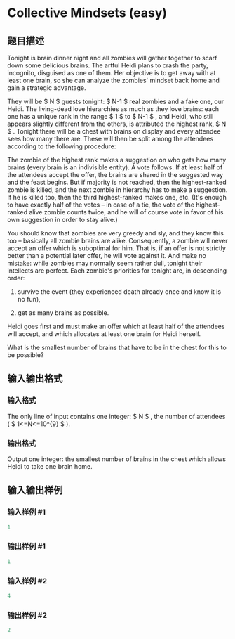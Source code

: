 # Collective Mindsets (easy)

## 题目描述

Tonight is brain dinner night and all zombies will gather together to scarf down some delicious brains. The artful Heidi plans to crash the party, incognito, disguised as one of them. Her objective is to get away with at least one brain, so she can analyze the zombies' mindset back home and gain a strategic advantage.

They will be $ N $ guests tonight: $ N-1 $ real zombies and a fake one, our Heidi. The living-dead love hierarchies as much as they love brains: each one has a unique rank in the range $ 1 $ to $ N-1 $ , and Heidi, who still appears slightly different from the others, is attributed the highest rank, $ N $ . Tonight there will be a chest with brains on display and every attendee sees how many there are. These will then be split among the attendees according to the following procedure:

The zombie of the highest rank makes a suggestion on who gets how many brains (every brain is an indivisible entity). A vote follows. If at least half of the attendees accept the offer, the brains are shared in the suggested way and the feast begins. But if majority is not reached, then the highest-ranked zombie is killed, and the next zombie in hierarchy has to make a suggestion. If he is killed too, then the third highest-ranked makes one, etc. (It's enough to have exactly half of the votes – in case of a tie, the vote of the highest-ranked alive zombie counts twice, and he will of course vote in favor of his own suggestion in order to stay alive.)

You should know that zombies are very greedy and sly, and they know this too – basically all zombie brains are alike. Consequently, a zombie will never accept an offer which is suboptimal for him. That is, if an offer is not strictly better than a potential later offer, he will vote against it. And make no mistake: while zombies may normally seem rather dull, tonight their intellects are perfect. Each zombie's priorities for tonight are, in descending order:

1. survive the event (they experienced death already once and know it is no fun),

2. get as many brains as possible.

Heidi goes first and must make an offer which at least half of the attendees will accept, and which allocates at least one brain for Heidi herself.

What is the smallest number of brains that have to be in the chest for this to be possible?

## 输入输出格式

### 输入格式

The only line of input contains one integer: $ N $ , the number of attendees ( $ 1<=N<=10^{9} $ ).

### 输出格式

Output one integer: the smallest number of brains in the chest which allows Heidi to take one brain home.

## 输入输出样例

### 输入样例 #1

```cpp
1

```
### 输出样例 #1

```cpp
1

```
### 输入样例 #2

```cpp
4

```
### 输出样例 #2

```cpp
2

```
